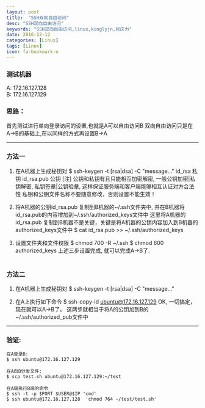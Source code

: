 ```yaml
---
layout: post
title:  "SSH双向自由访问"
desc: "SSH双向自由访问"
keywords: "SSH双向自由访问,linux,kinglyjn,张庆力"
date: 2016-12-12
categories: [Linux]
tags: [Linux]
icon: fa-bookmark-o
---
```


### 测试机器

A: 172.16.127.128<br>
B: 172.16.127.129
<br>

### 思路：

首先测试进行单向登录访问的设置,也就是A可以自由访问B
双向自由访问只是在A->B的基础上,在以同样的方式再设置B->A

---


### 方法一

1. 在A机器上生成秘钥对
  $ ssh-keygen -t [rsa|dsa] -C "message..."
  id_rsa      私钥
  id_rsa.pub  公钥
  [注] 公钥和私钥有且只能相互加密解密, 一般公钥加密|私钥解密, 私钥签章|公钥验章, 这样保证服务端和客户端能够相互认证对方合法性
        私钥和公钥文件名称不要随意修改，否则设置不能生效！

2. 将A机器的公钥id_rsa.pub 复制到B机器的~/.ssh文件夹中, 并在B机器将id_rsa.pub的内容增加到~/.ssh/authorized_keys文件中
   这里将A机器的id_rsa.pub 复制到B机器不是关键，关键是将A机器的公钥内容加入到B机器的authorized_keys文件中 
  $ cat id_rsa.pub >> ~/.ssh/authorized_keys

3. 设置文件夹和文件权限
  $ chmod 700 -R ~/.ssh
  $ chmod 600 authorized_keys
上述三步设置完成, 就可以完成A->B了.
<br><br>

### 方法二

1. 在A机器上生成秘钥对
  $ ssh-keygen -t [rsa|dsa] -C "message..."

2. 在A上执行如下命令 
  $ ssh-copy-id ubuntu@172.16.127.129
OK, 一切搞定，现在就可以A->B了。
这两步就相当于将A的公钥加到B的~/.ssh/authorized_pub文件中 

---

### 验证:

```shell
在A登录B:
$ ssh ubuntu@172.16.127.129

在A向B分发文件:
$ scp test.sh ubuntu@172.16.127.129:~/test

在A端执行B端的命令
$ ssh -t -p $PORT $USER@$IP 'cmd' 
$ ssh ubuntu@172.16.127.128  'chmod 764 ~/test/test.sh'
```
